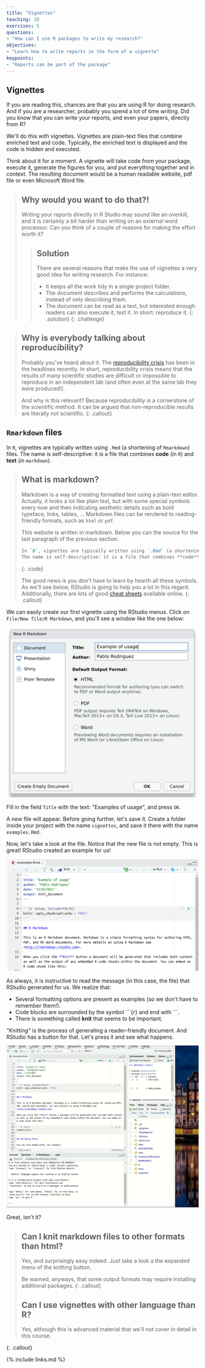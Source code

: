 ```yaml
---
title: "Vignettes"
teaching: 10
exercises: 5
questions:
- "How can I use R packages to write my research?"
objectives:
- "Learn how to write reports in the form of a vignette"
keypoints:
- "Reports can be part of the package"
---
```


## Vignettes

If you are reading this, chances are that you are using R for doing research.
And if you are a researcher, probably you spend a lot of time writing.
Did you know that you can write your reports, and even your papers, directly from R?

We'll do this with vignettes.
Vignettes are plain-text files that combine enriched text and code.
Typically, the enriched text is displayed and the code is hidden and executed.

Think about it for a moment.
A vignette will take code from your package, execute it, generate the figures for you, and put everything together and in context.
The resulting document would be a human readable website, pdf file or even Microsoft Word file.

> ## Why would you want to do that?!
> Writing your reports directly in R Studio may sound like an overkill, and it is certainly a bit harder than writing on an external word processor.
> Can you think of a couple of reasons for making the effort worth it?
>
> > ## Solution
> > There are several reasons that make the use of vignettes a very good idea for writing research.
> > For instance:
> > - It keeps all the work tidy in a single project folder.
> > - The document describes and performs the calculations, instead of only describing them.
> > - The document can be read as a text, but interested enough readers can also execute it, test it. In short: reproduce it.
> {: .solution}
{: .challenge}

> ## Why is everybody talking about reproducibility?
> Probably you've heard about it.
> The [reproducibility crisis](https://en.wikipedia.org/wiki/Replication_crisis) has been in the headlines recently.
> In short, reproducibility crisis means that the results of many scientific studies are difficult or impossible to reproduce in an independent lab (and often even at the same lab they were produced!).
> 
> And why is this relevant?
> Because reproducibility is a cornerstone of the scientific method.
> It can be argued that non-reproducible results are literally not scientific.
{: .callout}

## `Rmarkdown` files

In `R`, vignettes are typically written using `.Rmd` (a shortening of `Rmarkdown`) files.
The name is self-descriptive: it is a file that combines **code** (in `R`) and **text** (in `markdown`).

> ## What is markdown?
> Markdown is a way of creating formatted text using a plain-text editor.
> Actually, it looks a lot like plain text, but with some special symbols every now and then indicating aesthetic details such as bold typeface, links, tables, ...
> Markdown files can be rendered to reading-friendly formats, such as `html` or `pdf`.
> 
> This website is written in markdown.
> Below you can the source for the last paragraph of the previous section.
> 
> ~~~markdown
> In `R`, vignettes are typically written using `.Rmd` (a shortening of `Rmarkdown`) files.
> The name is self-descriptive: it is a file that combines **code** (in `R`) and **text** (in `markdown`).
> ~~~
> {: .code}
> 
> The good news is you don't have to learn by hearth all these symbols.
> As we'll see below, RStudio is going to help you a lot in this regard.
> Additionally, there are lots of good [cheat sheets](https://www.markdownguide.org/cheat-sheet/) available online.
{: .callout}

We can easily create our first vignette using the RStudio menus.
Click on `File/New file/R Markdown`, and you'll see a window like the one below:

![New R markdown](../fig/new_rmd.png)

Fill in the field `Title` with the text: "Examples of usage", and press `OK`.

A new file will appear.
Before going further, let's save it.
Create a folder inside your project with the name `vignettes`, and save it there with the name `examples.Rmd`.

Now, let's take a look at the file.
Notice that the new file is not empty.
This is great!
RStudio created an example for us!

![R markdown template](../fig/template_rmd.png)

As always, it is instructive to read the message (in this case, the file) that RStudio generated for us.
We realize that:
- Several formatting options are present as examples (so we don't have to remember them!).
- Code blocks are surrounded by the symbol \`\`\`{r} and end with \`\`\`.
- There is something called **knit** that seems to be important.

_"Knitting"_ is the process of generating a reader-friendly document.
And RStudio has a button for that.
Let's press it and see what happens.

![Knitting](../fig/knit.gif)

Great, isn't it?

> ## Can I knit markdown files to other formats than html?
> Yes, and surprisingly easy indeed.
> Just take a look a the expanded menu of the knitting button.
>
> Be warned, anyways, that some output formats may require installing additional packages.
{: .callout}
> ## Can I use vignettes with other language than R?
> Yes, although this is advanced material that we'll not cover in detail in this course.
>
{: .callout}

{% include links.md %}
